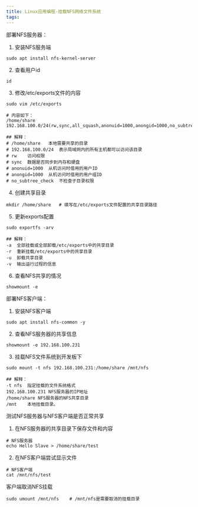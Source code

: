 ```yaml
---
title: Linux应用编程-挂载NFS网络文件系统
tags:
---
```


部署NFS服务器：

1. 安装NFS服务端

```shell
sudo apt install nfs-kernel-server
```

2. 查看用户id

```shell
id
```

3. 修改/etc/exports文件的内容

```shell
sudo vim /etc/exports

# 内容如下：
/home/share 192.168.100.0/24(rw,sync,all_squash,anonuid=1000,anongid=1000,no_subtree_check)

## 解释：
# /home/share	本地需要共享的目录
# 192.168.100.0/24	表示局域网内的所有主机都可以访问该目录
# rw	访问权限
# sync	数据是否同步到内存和硬盘
# anonuid=1000	从机访问时借用的用户ID
# anongid=1000	从机访问时借用的用户组ID
# no_subtree_check	不检查子目录权限
```

4. 创建共享目录

```shell
mkdir /home/share	# 填写在/etc/exports文件配置的共享目录路径
```

5. 更新exports配置

```shell
sudo exportfs -arv

## 解释：
-a	全部挂载或全部卸载/etc/exports中的共享目录
-r	重新挂载/etc/exports中的共享目录
-u	卸载共享目录
-v	输出运行过程的信息
```

6. 查看NFS共享的情况

```shell
showmount -e
```

部署NFS客户端：

1. 安装NFS客户端

```shell
sudo apt install nfs-common -y 
```

2. 查看NFS服务器的共享信息

```shell
showmount -e 192.168.100.231
```

3. 挂载NFS文件系统到开发板下

```shell
sudo mount -t nfs 192.168.100.231:/home/share /mnt/nfs

## 解释：
-t nfs	指定挂载的文件系统格式
192.168.100.231	NFS服务器的IP地址
/home/share	NFS服务器的NFS共享目录
/mnt	本地挂载目录。
```

测试NFS服务器与NFS客户端是否正常共享

1. 在NFS服务器的共享目录下保存文件和内容

```shell
# NFS服务器
echo Hello Slave > /home/share/test
```

2. 在NFS客户端尝试显示文件

```shell
# NFS客户端
cat /mnt/nfs/test
```

客户端取消NFS挂载

```shell
sudo umount /mnt/nfs	# /mnt/nfs是需要取消的挂载目录
```
